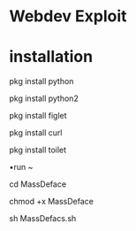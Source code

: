# Webdev Exploit 





# installation 


pkg install python

pkg install python2

pkg install figlet

pkg install curl

pkg install toilet

•run ~

cd MassDeface

chmod +x MassDeface

sh MassDefacs.sh












